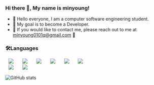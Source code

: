 ### Hi there 👋, My name is minyoung!
- 👋 Hello everyone, I am a computer software engineering student.
- 👀 My goal is to become a Developer.
- 🌱 If you would like to contact me, please reach out to me at minyoung0101q@gmail.com 💞️

<h3>🛠Languages</h3>
<div>
<img src="https://img.shields.io/badge/react-%2320232a.svg?style=for-the-badge&logo=react&logoColor=%2361DAFB" style="height : auto; margin-left : 10px; margin-right : 10px;"/></a>&nbsp;
<img src="https://img.shields.io/badge/react_native-%2320232a.svg?style=for-the-badge&logo=react&logoColor=%2361DAFB" style="height : auto; margin-left : 10px; margin-right : 10px;"/></a>&nbsp;
  <img src="https://img.shields.io/badge/javascript-%23323330.svg?style=for-the-badge&logo=javascript&logoColor=%23F7DF1E" style="height : auto; margin-left : 10px; margin-right : 10px;"/></a>&nbsp;
<img src="https://img.shields.io/badge/typescript-%23007ACC.svg?style=for-the-badge&logo=typescript&logoColor=white" style="height: auto; margin-left: 10px; margin-right: 10px;"/></a>&nbsp;
<img src="https://img.shields.io/badge/html5-%23E34F26.svg?style=for-the-badge&logo=html5&logoColor=white" style="height : auto; margin-left : 10px; margin-right : 10px;"/></a>&nbsp;
<img src="https://img.shields.io/badge/css3-%231572B6.svg?style=for-the-badge&logo=css3&logoColor=white" style="height : auto; margin-left : 10px; margin-right : 10px;"/></a>&nbsp;

<br />
<img src="https://img.shields.io/badge/java-%23ED8B00.svg?style=for-the-badge&logo=openjdk&logoColor=white" style="height: auto; margin-left: 10px; margin-right: 10px;"/></a>&nbsp;
<img src="https://img.shields.io/badge/c%23-%23239120.svg?style=for-the-badge&logo=csharp&logoColor=white" style="height: auto; margin-left: 10px; margin-right: 10px;" />
</a>&nbsp;
</div>

![GitHub stats](https://github-readme-stats.vercel.app/api?username=minyoung0101q&show_icons=true&count_private=true)  
